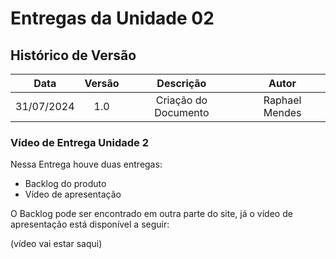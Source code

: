 # Entregas da Unidade 02

##  Histórico de Versão

|  **Data**  | **Versão** |    **Descrição**     |   **Autor**    |
| :--------: | :--------: | :------------------: | :------------: |
| 31/07/2024 |    1.0     | Criação do Documento | Raphael Mendes |

### Vídeo de Entrega Unidade 2

Nessa Entrega houve duas entregas:
- Backlog do produto
- Vídeo de apresentação

O Backlog pode ser encontrado em outra parte do site, já o vídeo de apresentação está disponível a seguir:

   (vídeo vai estar saqui)

